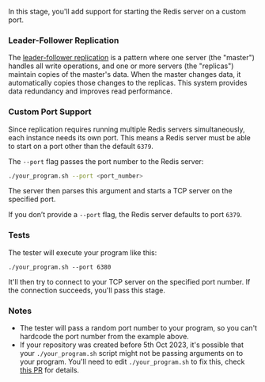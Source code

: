 In this stage, you'll add support for starting the Redis server on a custom port.

### Leader-Follower Replication

The [leader-follower replication](https://redis.io/docs/latest/operate/oss_and_stack/management/replication/) is a pattern where one server (the "master") handles all write operations, and one or more servers (the "replicas") maintain copies of the master's data. When the master changes data, it automatically copies those changes to the replicas. This system provides data redundancy and improves read performance.

### Custom Port Support

Since replication requires running multiple Redis servers simultaneously, each instance needs its own port. This means a Redis server must be able to start on a port other than the default `6379`.

The `--port` flag passes the port number to the Redis server:

```bash
./your_program.sh --port <port_number>
```

The server then parses this argument and starts a TCP server on the specified port.

If you don’t provide a `--port` flag, the Redis server defaults to port `6379`.

### Tests

The tester will execute your program like this:

```
./your_program.sh --port 6380
```

It'll then try to connect to your TCP server on the specified port number. If the connection succeeds, you'll pass this stage.

### Notes

- The tester will pass a random port number to your program, so you can't hardcode the port number from the example above.
- If your repository was created before 5th Oct 2023, it's possible that your `./your_program.sh` script
might not be passing arguments on to your program. You'll need to edit `./your_program.sh` to fix this, check
[this PR](https://github.com/codecrafters-io/build-your-own-redis/pull/89/files) for details.
